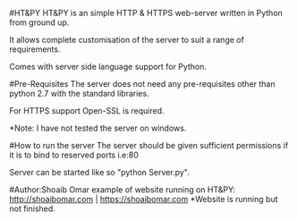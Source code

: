 #HT&PY
HT&PY is an simple HTTP & HTTPS web-server written in Python from ground up.

It allows complete customisation of the server to suit a range of requirements.

Comes with server side language support for Python.


#Pre-Requisites
The server does not need any pre-requisites other than python 2.7 with the standard libraries.

For HTTPS support Open-SSL is required.

*Note: I have not tested the server on windows.


#How to run the server
The server should be given sufficient permissions if it is to bind to reserved ports i.e:80

Server can be started like so "python Server.py".

#Author:Shoaib Omar
example of website running on HT&PY: http://shoaibomar.com | https://shoaibomar.com *Website is running but not finished.
